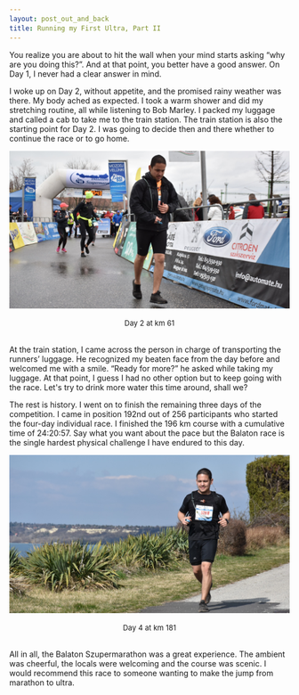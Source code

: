 ```yaml
---
layout: post_out_and_back
title: Running my First Ultra, Part II
---
```


You realize you are about to hit the wall when your mind starts asking “why are you doing this?”. And at that point, you better have a good answer. On Day 1, I never had a clear answer in mind.   

I woke up on Day 2, without appetite, and the promised rainy weather was there. My body ached as expected. I took a warm shower and did my stretching routine, all while listening to Bob Marley. I packed my luggage and called a cab to take me to the train station. The train station is also the starting point for Day 2. I was going to decide then and there whether to continue the race or to go home.  

![](/asset/picture/2020-10-28-first-ultra-2-img02.jpg)

<font size="-1"><center><span>Day 2 at km 61</span></center></font>
<br>

At the train station, I came across the person in charge of transporting the runners’ luggage. He recognized my beaten face from the day before and welcomed me with a smile. “Ready for more?” he asked while taking my luggage. At that point, I guess I had no other option but to keep going with the race. Let's try to drink more water this time around, shall we?  

The rest is history. I went on to finish the remaining three days of the competition. I came in position 192nd out of 256 participants who started the four-day individual race. I finished the 196 km course with a cumulative time of 24:20:57. Say what you want about the pace but the Balaton race is the single hardest physical challenge I have endured to this day.    

![](/asset/picture/2020-10-28-first-ultra-2-img01.jpg)

<font size="-1"><center><span>Day 4 at km 181</span></center></font>
<br>

All in all, the Balaton Szupermarathon was a great experience. The ambient was cheerful, the locals were welcoming and the course was scenic. I would recommend this race to someone wanting to make the jump from marathon to ultra.   